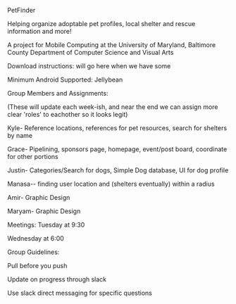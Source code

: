PetFinder

Helping organize adoptable pet profiles, local shelter and rescue information and more!

A project for Mobile Computing at the University of Maryland, Baltimore County
Department of Computer Science and Visual Arts

Download instructions:
will go here when we have some

Minimum Android Supported: Jellybean

Group Members and Assignments:

(These will update each week-ish, and near the end we can assign more clear 'roles' to eachother so it looks legit)

Kyle- Reference locations, references for pet resources, search for shelters by name

Grace- Pipelining, sponsors page, homepage, event/post board, coordinate for other portions

Justin- Categories/Search for dogs, Simple Dog database, UI for dog profile

Manasa-- finding user location and (shelters eventually) within a radius

Amir- Graphic Design

Maryam- Graphic Design

Meetings:
Tuesday at 9:30

Wednesday at 6:00

Group Guidelines:

Pull before you push

Update on progress through slack

Use slack direct messaging for specific questions
